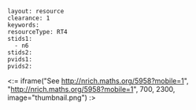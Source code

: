 ````
layout: resource
clearance: 1
keywords:
resourceType: RT4
stids1: 
  - n6
stids2:
pvids1:
pvids2:

````

<:= iframe("See http://nrich.maths.org/5958?mobile=1", "http://nrich.maths.org/5958?mobile=1", 700, 2300, image="thumbnail.png") :>


